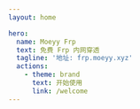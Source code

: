 ```yaml
---
layout: home

hero:
  name: Moeyy Frp
  text: 免费 Frp 内网穿透
  tagline: '地址: frp.moeyy.xyz'
  actions:
    - theme: brand
      text: 开始使用
      link: /welcome
---
```

